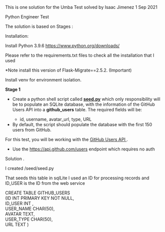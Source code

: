 <p>
    This is one solution for the Umba Test solved by Isaac Jimenez 1 Sep 2021
</p>
<p>
    Python Engineer Test
</p>
<p>
    The solution is based on Stages :
</p>
<p>
    Installation:
</p>
<p>
    Install Python 3.9.6
    <a href="https://www.python.org/downloads/">
        https://www.python.org/downloads/
    </a>
</p>
<p>
    Please refer to the requirements.txt files to check all the installation
    that I used
</p>
<p>
    *Note install this version of Flask-Migrate==2.5.2. (Important)
</p>
<p>
    Install venv for environment isolation.
</p>
<p>
    <strong>Stage 1</strong>
</p>
<ul type="disc">
    <li>
Create a python shell script called        <strong><a href="http://seed.py">seed.py</a></strong> which only
        responsibility will be to populate an SQLite database, with the
information of the GitHub Users API into a        <strong>github_users</strong> table. The required fields will be:
    </li>
    <ul type="circle">
        <li>
            id, username, avatar_url, type, URL
        </li>
    </ul>
    <li>
        By default, the script should populate the database with the first 150
        users from GitHub.
    </li>
</ul>
<p>
    For this test, you will be working with the
    <a href="https://docs.github.com/en/rest/reference/users">
        GitHub Users API
    </a>
    .
</p>
<ul type="disc">
    <li>
Use the        <a href="https://api.github.com/users">https://api.github.com/users</a>
        endpoint which requires no auth
    </li>
</ul>
<p>
    Solution .
</p>
<p>
    I created /seed/seed.py
</p>
<p>
    That seeds this table in sqlLite I used an ID for processing records and
    ID_USER is the ID from the web service
</p>
<div>
    CREATE TABLE GITHUB_USERS
</div>
<div>
    (ID INT PRIMARY KEY NOT NULL,
</div>
<div>
    ID_USER INT ,
</div>
<div>
    USER_NAME CHAR(50),
</div>
<div>
    AVATAR TEXT,
</div>
<div>
    USER_TYPE CHAR(50),
</div>
<div>
    URL TEXT )
</div>
